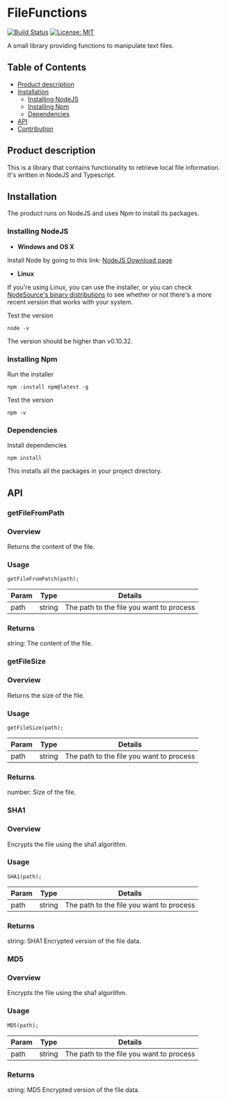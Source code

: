 # FileFunctions
[![Build Status](https://travis-ci.org/HansvandenPol/FileFunctions.svg?branch=addTravis)](https://travis-ci.org/HansvandenPol/FileFunctions) [![License: MIT](https://img.shields.io/badge/License-MIT-blue.svg)](https://opensource.org/licenses/MIT)

A small library providing functions to manipulate text files.

## Table of Contents
* [Product description](https://github.com/HansvandenPol/FileFunctions#Product_description)
* [Installation](https://github.com/HansvandenPol/FileFunctions#Installation)
  * [Installing NodeJS](https://github.com/HansvandenPol/FileFunctions#Installing_NodeJS)
  * [Installing Npm](https://github.com/HansvandenPol/FileFunctions#Installing_Npm)
  * [Dependencies](https://github.com/HansvandenPol/FileFunctions#Dependencies)
* [API](https://github.com/HansvandenPol/FileFunctions#API)
* [Contribution](https://github.com/HansvandenPol/FileFunctions#Contribution)

## Product description
This is a library that contains functionality to retrieve local file information. It's written in NodeJS and Typescript.

## Installation
The product runs on NodeJS and uses Npm to install its packages.

### Installing NodeJS

* **Windows and OS X**

Install Node by going to this link: [NodeJS Download page](https://nodejs.org/en/download/)

* **Linux**

If you're using Linux, you can use the installer, or you can check [NodeSource's binary distributions](https://github.com/nodesource/distributions) to see whether or not there's a more recent version that works with your system.

Test the version

```node -v```

The version should be higher than v0.10.32.

### Installing Npm
Run the installer 

```npm -install npm@latest -g```

Test the version

```npm -v```

### Dependencies
Install dependencies

```npm install``` 

This installs all the packages in your project directory.

## API

### getFileFromPath

### Overview
Returns the content of the file.

### Usage
```getFileFromPatch(path);```

Param | Type| Details
----- | --- | -------
path | string | The path to the file you want to process

### Returns
string: The content of the file.

### getFileSize

### Overview
Returns the size of the file.

### Usage
```getFileSize(path);```

Param | Type| Details
----- | --- | -------
path | string | The path to the file you want to process

### Returns
number: Size of the file.

### SHA1

### Overview
Encrypts the file using the sha1 algorithm.

### Usage
```SHA1(path);```

Param | Type| Details
----- | --- | -------
path | string | The path to the file you want to process

### Returns
string: SHA1 Encrypted version of the file data.

### MD5

### Overview
Encrypts the file using the sha1 algorithm.

### Usage
```MD5(path);```

Param | Type| Details
----- | --- | -------
path | string | The path to the file you want to process

### Returns
string: MD5 Encrypted version of the file data.

